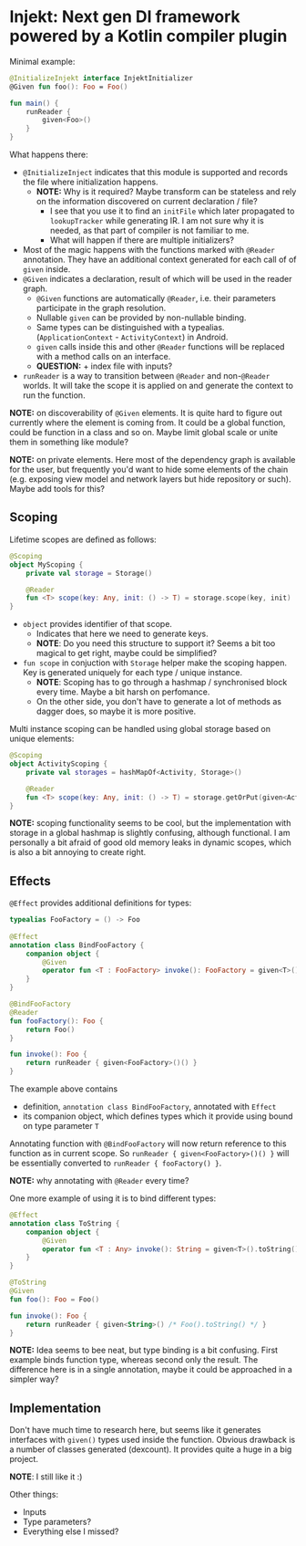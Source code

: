 # Injekt: Next gen DI framework powered by a Kotlin compiler plugin

Minimal example:
```kotlin
@InitializeInjekt interface InjektInitializer
@Given fun foo(): Foo = Foo()

fun main() {
    runReader { 
        given<Foo>()
    }
}
```

What happens there:
- `@InitializeInject` indicates that this module is supported and records the file where initialization happens.
  - **NOTE:** Why is it required? Maybe transform can be stateless and rely on the information discovered on current declaration / file?
    - I see that you use it to find an `initFile` which later propagated to `lookupTracker` while generating IR. I am not sure why it is needed, as that part of compiler is not familiar to me.
    - What will happen if there are multiple initializers?
- Most of the magic happens with the functions marked with `@Reader` annotation. They have an additional context generated for each call of of `given` inside.
- `@Given` indicates a declaration, result of which will be used in the reader graph.
  - `@Given` functions are automatically `@Reader`, i.e. their parameters participate in the graph resolution.
  - Nullable `given` can be provided by non-nullable binding.
  - Same types can be distinguished with a typealias. (`ApplicationContext` - `ActivityContext`) in Android.
  - `given` calls inside this and other `@Reader` functions will be replaced with a method calls on an interface.
  - **QUESTION:** + index file with inputs?
- `runReader` is a way to transition between `@Reader` and non-`@Reader` worlds. It will take the scope it is applied on and generate the context to run the function. 

**NOTE:** on discoverability of `@Given` elements. It is quite hard to figure out currently where the element is coming from. It could be a global function, could be function in a class and so on. Maybe limit global scale or unite them in something like module?

**NOTE:** on private elements. Here most of the dependency graph is available for the user, but frequently you'd want to hide some elements of the chain (e.g. exposing view model and network layers but hide repository or such). Maybe add tools for this?

## Scoping
Lifetime scopes are defined as follows:
```kotlin
@Scoping
object MyScoping {
    private val storage = Storage()

    @Reader
    fun <T> scope(key: Any, init: () -> T) = storage.scope(key, init)
}
```

- `object` provides identifier of that scope.
  - Indicates that here we need to generate keys.
  - **NOTE**: Do you need this structure to support it? Seems a bit too magical to get right, maybe could be simplified?
- `fun scope` in conjuction with `Storage` helper make the scoping happen. Key is generated uniquely for each type / unique instance. 
  - **NOTE**: Scoping has to go through a hashmap / synchronised block every time. Maybe a bit harsh on perfomance.
  - On the other side, you don't have to generate a lot of methods as dagger does, so maybe it is more positive.

Multi instance scoping can be handled using global storage based on unique elements:
```kotlin
@Scoping
object ActivityScoping {
    private val storages = hashMapOf<Activity, Storage>()

    @Reader
    fun <T> scope(key: Any, init: () -> T) = storage.getOrPut(given<Activity>(), Storage()).scope(key, init)
}
```

**NOTE:** sсoping functionality seems to be cool, but the implementation with storage in a global hashmap is slightly confusing, although functional. I am personally a bit afraid of good old memory leaks in dynamic scopes, which is also a bit annoying to create right.

## Effects 

`@Effect` provides additional definitions for types:
```kotlin
typealias FooFactory = () -> Foo
        
@Effect
annotation class BindFooFactory {
    companion object {
        @Given
        operator fun <T : FooFactory> invoke(): FooFactory = given<T>()
    }
}

@BindFooFactory
@Reader
fun fooFactory(): Foo {
    return Foo()
}

fun invoke(): Foo { 
    return runReader { given<FooFactory>()() }
}
```
The example above contains
  - definition, `annotation class BindFooFactory`, annotated with `Effect`
  - its companion object, which defines types which it provide using bound on type parameter `T`

Annotating function with `@BindFooFactory` will now return reference to this function as in current scope.
So `runReader { given<FooFactory>()() }` will be essentially converted to `runReader { fooFactory() }`.

**NOTE:** why annotating with `@Reader` every time?

One more example of using it is to bind different types:
```kotlin
@Effect
annotation class ToString {
    companion object {
        @Given
        operator fun <T : Any> invoke(): String = given<T>().toString()
    }
}

@ToString
@Given
fun foo(): Foo = Foo()

fun invoke(): Foo { 
    return runReader { given<String>() /* Foo().toString() */ }
}
```

**NOTE:** Idea seems to bee neat, but type binding is a bit confusing. First example binds function type, whereas second only the result. The difference here is in a single annotation, maybe it could be approached in a simpler way?

## Implementation

Don't have much time to research here, but seems like it generates interfaces with `given()` types used inside the function. Obvious drawback is a number of classes generated (dexcount). It provides quite a huge in a big project.

**NOTE**: I still like it :)

Other things:
- Inputs
- Type parameters?
- Everything else I missed?